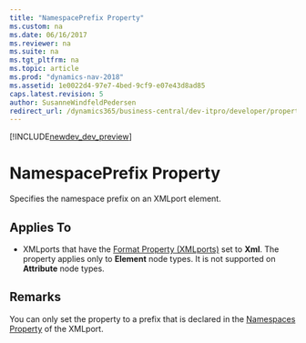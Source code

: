 ```yaml
---
title: "NamespacePrefix Property"
ms.custom: na
ms.date: 06/16/2017
ms.reviewer: na
ms.suite: na
ms.tgt_pltfrm: na
ms.topic: article
ms.prod: "dynamics-nav-2018"
ms.assetid: 1e0022d4-97e7-4bed-9cf9-e07e43d8ad85
caps.latest.revision: 5
author: SusanneWindfeldPedersen
redirect_url: /dynamics365/business-central/dev-itpro/developer/properties/devenv-properties
---
```


[!INCLUDE[newdev_dev_preview](../includes/newdev_dev_preview.md)]

# NamespacePrefix Property
Specifies the namespace prefix on an XMLport element.  
  
## Applies To  
  
-   XMLports that have the [Format Property (XMLports)](devenv-format-xmlports-property.md) set to **Xml**. The property applies only to **Element** node types. It is not supported on **Attribute** node types.  
  
## Remarks  
 You can only set the property to a prefix that is declared in the [Namespaces Property](devenv-namespaces-property.md) of the XMLport.  
<!--
 For more information about namespaces with XMLports, see [Using Namespaces with XMLports](../devenv-Using-Namespaces-with-XMLports.md). 

## See Also  
 [Designing XMLports](../devenv-Designing-XMLports.md)   
 [How to: Create XMLports](../devenv-How-to-Create-XMLports.md) -->